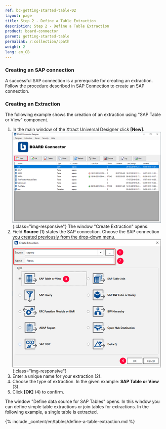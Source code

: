 ```yaml
---
ref: bc-getting-started-table-02
layout: page
title: Step 2 - Define a Table Extraction
description: Step 2 - Define a Table Extraction
product: board-connector
parent: getting-started-table
permalink: /:collection/:path
weight: 2
lang: en_GB
---
```


### Creating an SAP connection

A successful SAP connection is a prerequisite for creating an extraction. Follow the procedure described in [SAP Connection](../introduction/sap-connection) to create an SAP connection.

### Creating an Extraction

The following example shows the creation of an extraction using "SAP Table or View" component.<br>
1. In the main window of the Xtract Universal Designer click **[New]**. <br>
![Create-New-Table-Extraction](/img/content/bc_extraction_anlegen.png){:class="img-responsive"}
The window "Create Extraction" opens. <br>
2. Field **Source** (1) states the SAP connection. Choose the SAP connection you created previously from the drop-down menu.<br>
![Add-Extraction](/img/content/bc_tabellen_extraktion_anlegen.png){:class="img-responsive"}
3. Enter a unique name for your extraction (2).
4. Choose the type of extraction. In the given example: **SAP Table or View** (3). <br>
5. Click **[OK]** (4) to confirm.

The window "Define data source for SAP Tables" opens. 
In this window you can define simple table extractions or join tables for extractions. In the following example, a single table is extracted. <br>


{% include _content/en/tables/define-a-table-extraction.md  %}


